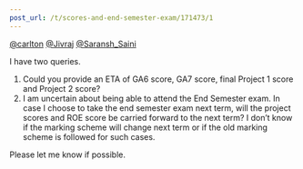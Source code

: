 ```yaml
---
post_url: /t/scores-and-end-semester-exam/171473/1
---
```

[@carlton](/u/carlton) [@Jivraj](/u/jivraj) [@Saransh\_Saini](/u/saransh_saini)

I have two queries.

1. Could you provide an ETA of GA6 score, GA7 score, final Project 1 score and Project 2 score?
2. I am uncertain about being able to attend the End Semester exam. In case I choose to take the end semester exam next term, will the project scores and ROE score be carried forward to the next term? I don’t know if the marking scheme will change next term or if the old marking scheme is followed for such cases.

Please let me know if possible.